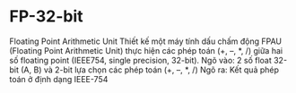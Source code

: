 # FP-32-bit
Floating Point Arithmetic Unit
Thiết kế một máy tính dấu chấm động FPAU (Floating Point Arithmetic
Unit) thực hiện các phép toán (+, –, *, /) giữa hai số floating point
(IEEE754, single precision, 32-bit).
Ngõ vào: 2 số float 32-bit (A, B) và 2-bit lựa chọn các phép toán (+, –,
*, /)
Ngõ ra: Kết quả phép toán ở định dạng IEEE-754
